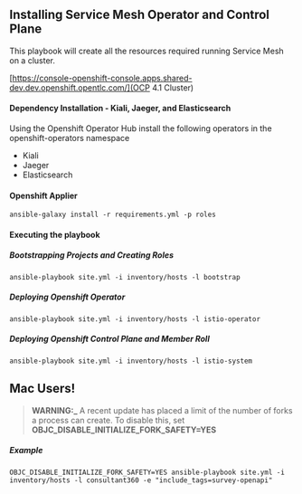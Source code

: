 ## Installing Service Mesh Operator and Control Plane

This playbook will create all the resources required running Service Mesh on a cluster.

[https://console-openshift-console.apps.shared-dev.dev.openshift.opentlc.com/](OCP 4.1 Cluster)
#### Dependency Installation - Kiali, Jaeger, and Elasticsearch
Using the Openshift Operator Hub install the following operators in the openshift-operators namespace
 - Kiali
 - Jaeger
 - Elasticsearch


#### Openshift Applier

```
ansible-galaxy install -r requirements.yml -p roles
```

#### Executing the playbook

##### Bootstrapping Projects and Creating Roles

```
ansible-playbook site.yml -i inventory/hosts -l bootstrap
```

##### Deploying Openshift Operator

```
ansible-playbook site.yml -i inventory/hosts -l istio-operator
```

##### Deploying Openshift Control Plane and Member Roll

```
ansible-playbook site.yml -i inventory/hosts -l istio-system
```

## Mac Users!

> **WARNING:\_** A recent update has placed a limit of the number of forks a process can create. To disable this, set **OBJC_DISABLE_INITIALIZE_FORK_SAFETY=YES**

##### Example

```
OBJC_DISABLE_INITIALIZE_FORK_SAFETY=YES ansible-playbook site.yml -i inventory/hosts -l consultant360 -e "include_tags=survey-openapi"
```
